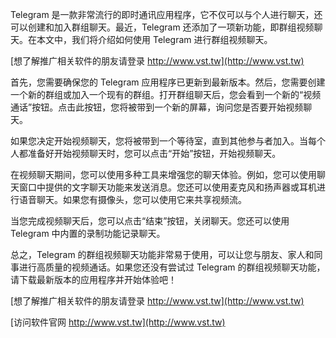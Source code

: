 Telegram 是一款非常流行的即时通讯应用程序，它不仅可以与个人进行聊天，还可以创建和加入群组聊天。最近，Telegram 还添加了一项新功能，即群组视频聊天。在本文中，我们将介绍如何使用 Telegram 进行群组视频聊天。

[想了解推广相关软件的朋友请登录 http://www.vst.tw](http://www.vst.tw)

首先，您需要确保您的 Telegram 应用程序已更新到最新版本。然后，您需要创建一个新的群组或加入一个现有的群组。打开群组聊天后，您会看到一个新的“视频通话”按钮。点击此按钮，您将被带到一个新的屏幕，询问您是否要开始视频聊天。

如果您决定开始视频聊天，您将被带到一个等待室，直到其他参与者加入。当每个人都准备好开始视频聊天时，您可以点击“开始”按钮，开始视频聊天。

在视频聊天期间，您可以使用多种工具来增强您的聊天体验。例如，您可以使用聊天窗口中提供的文字聊天功能来发送消息。您还可以使用麦克风和扬声器或耳机进行语音聊天。如果您有摄像头，您可以使用它来共享视频流。

当您完成视频聊天后，您可以点击“结束”按钮，关闭聊天。您还可以使用 Telegram 中内置的录制功能记录聊天。

总之，Telegram 的群组视频聊天功能非常易于使用，可以让您与朋友、家人和同事进行高质量的视频通话。如果您还没有尝试过 Telegram 的群组视频聊天功能，请下载最新版本的应用程序并开始体验吧！

[想了解推广相关软件的朋友请登录 http://www.vst.tw](http://www.vst.tw)


[访问软件官网 http://www.vst.tw](http://www.vst.tw)
